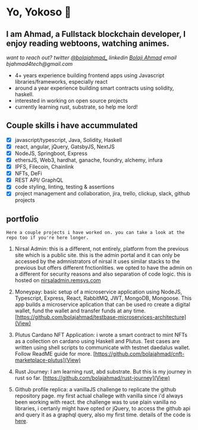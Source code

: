 # Yo, Yokoso 👋
## I am Ahmad, a Fullstack blockchain developer, I enjoy reading webtoons, watching animes.

_want to reach out?
twitter [@bolajahmad_](https://twitter.com/bolajahmad_)
linkedin [Bolaji Ahmad](https://linkedin.com/in/bolajahmad)
email bjahmad4tech@gmail.com_

- 4+ years experience building frontend apps using Javascript libraries/frameworks, especially react
- around a year experience building smart contracts using solidity, haskell.
- interested in working on open source projects
- currently learning rust, substrate, so help me lord!

## Couple skills i have accummulated

- [x] javascript/typescript, Java, Solidity, Haskell
- [x] react, angular, jQuery, GatsbyJS, NextJS
- [x] NodeJS, Springboot, Express
- [x] ethersJS, Web3, hardhat, ganache, foundry, alchemy, infura
- [x] IPFS, Filecoin, Chainlink
- [x] NFTs, DeFi   
- [x] REST API/ GraphQL
- [x] code styling, linting, testing & assertions
- [x] project management and collaboration, jira, trello, clickup, slack, github projects

## portfolio

    Here a couple projects i have worked on. you can take a look at the repo too if you're here longer.
    
1. Nirsal Admin: this is a different, not entirely, platform from the previous site which is a public site. this is the admin portal and it can only be accessed by the admnistrators of nirsal it uses similar stacks to the previous but offers different fnctionlities. we opted to have the admin on a different for security reasons and also separation of code logic. this is hosted on [nirsaladmin.remsys.com](https://nirsaladmin.remsys.com.ng/)

2. Moneypay: basic setup of a microservice application using NodeJS, Typescript, Express, React, RabbitMQ, JWT, MongoDB, Mongoose. This app builds a microservice aplication that can be used ro create a digital wallet, fund the wallet and transfer funds at any time. [https://github.com/bolajahmad/testbase-microservices-architecture](View)

3. Plutus Cardano NFT Application: i wrote a smart contract to mint NFTs as a collection on cardano using Haskell and Plutus. Test cases are written using shell scripts to communicate with testnet daedalus wallet. Follow ReadME guide for more. [https://github.com/bolajahmad/cnft-marketplace-plutus](View)

4. Rust Journey: I am learning rust, abd substrate. But this is my journey in rust so far. [https://github.com/bolajahmad/rust-journey](View)

5. Github profile replica: a vanillaJS challenge to replicate the github repository page. my first actual challege with vanilla since i'd always been working with react. the challenge was to use plain vanilla no libraries, i certanly might have opted or jQuery, to access the github api and query it as a graphql query, also my first time. details of the code is [here](https://bolajahmad-git-replica.netlify.app/).

